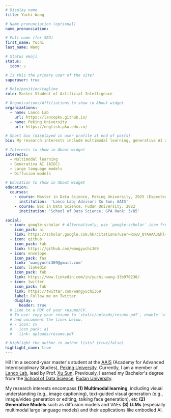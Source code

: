 ```yaml
---
# Display name
title: Yuchi Wang

# Name pronunciation (optional)
name_pronunciation: 

# Full name (for SEO)
first_name: Yuchi
last_name: Wang

# Status emoji
status:
  icon: ☕️

# Is this the primary user of the site?
superuser: true

# Role/position/tagline
role: Master Student of Artificial Intelligence

# Organizations/Affiliations to show in About widget
organizations:
  - name: Lanco Lab
    url: https://lancopku.github.io/
  - name: Peking University
    url: https://english.pku.edu.cn/

# Short bio (displayed in user profile at end of posts)
bio: My research interests include multimodal learning, generative AI and large language models.

# Interests to show in About widget
interests:
  - Multimodal learning
  - Generativa AI (AIGC)
  - Large language models
  - Diffusion models

# Education to show in About widget
education:
  courses:
    - course: Master in Data Science, Peking University, 2025 (Expected)
      institution:  'Lanco Lab; Advisor: Xu Sun; AAIS'
    - course: BSc in Data Science, Fudan University, 2022
      institution: 'School of Data Science; GPA Rank: 3/85'

social:
  - icon: google-scholar # Alternatively, use `google-scholar` icon from `ai` icon pack
    icon_pack: ai
    link: https://scholar.google.com.hk/citations?user=RxuU_0YAAAAJ&hl=zh-CN
  - icon: github
    icon_pack: fab
    link: https://github.com/wangyuchi369
  - icon: envelope
    icon_pack: fas
    link: 'wangyuchi369@gmail.com'
  - icon: linkedin
    icon_pack: fab
    link: https://www.linkedin.com/in/yuchi-wang-33b970230/
  - icon: twitter
    icon_pack: fab
    link: https://twitter.com/wangyuchi369
    label: Follow me on Twitter
    display:
      header: true
  # Link to a PDF of your resume/CV.
  # To use: copy your resume to `static/uploads/resume.pdf`, enable `ai` icons in `params.yaml`,
  # and uncomment the lines below.
  # - icon: cv
  #   icon_pack: ai
  #   link: uploads/resume.pdf

# Highlight the author in author lists? (true/false)
highlight_name: true
---
```

Hi! I'm a second-year master's student at the [AAIS](http://www.aais.pku.edu.cn/en/) (Academy for Advanced Interdisciplinary Studies), [Peking University](https://english.pku.edu.cn/). Currently, I am a member of [Lanco Lab](https://lancopku.github.io/), lead by Prof. [Xu Sun](https://xusun26.github.io/). Previously, I earned my Bachelor's degree from the [School of Data Science](https://sds.fudan.edu.cn/), [Fudan University](https://www.fudan.edu.cn/en/).

My research interests encompass **(1) Multimodal learning**, including visual understanding (e.g., image captioning), text-guided visual generation (e.g., image/video generation or editing, talking face generation), etc **(2) Generative Models** such as diffusion models and VAEs **(3) LLMs** (especially multimodal large language models) and their applications like embodied AI.